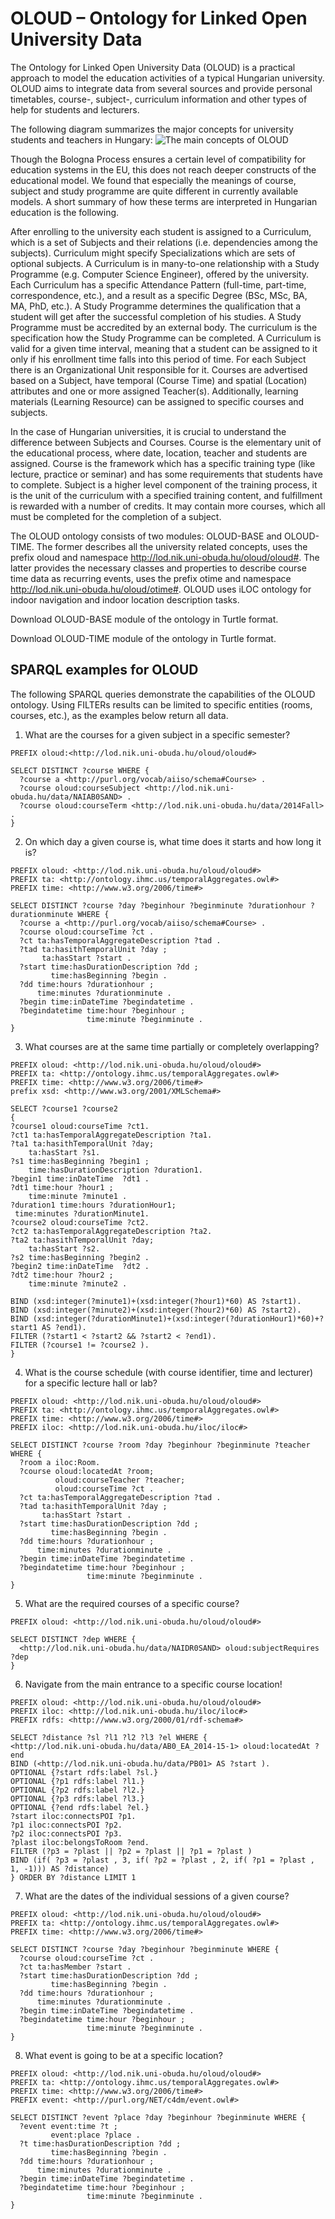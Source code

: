# OLOUD – Ontology for Linked Open University Data

The Ontology for Linked Open University Data (OLOUD) is a practical approach to model the education activities of a typical Hungarian university. OLOUD aims to integrate data from several sources and provide personal timetables, course-, subject-, curriculum information and other types of help for students and lecturers.

The following diagram summarizes the major concepts for university students and teachers in Hungary:
![The main concepts of OLOUD](olod-concepts.png)

Though the Bologna Process ensures a certain level of compatibility for education systems in the EU, this does not reach deeper constructs of the educational model. We found that especially the meanings of course, subject and study programme are quite different in currently available models. A short summary of how these terms are interpreted in Hungarian education is the following.

After enrolling to the university each student is assigned to a Curriculum, which is a set of Subjects and their relations (i.e. dependencies among the subjects). Curriculum might specify Specializations which are sets of optional subjects. A Curriculum is in many-to-one relationship with a Study Programme (e.g. Computer Science Engineer), offered by the university. Each Curriculum has a specific Attendance Pattern (full-time, part-time, correspondence, etc.), and a result as a specific Degree (BSc, MSc, BA, MA, PhD, etc.). A Study Programme determines the qualification that a student will get after the successful completion of his studies. A Study Programme must be accredited by an external body. The curriculum is the specification how the Study Programme can be completed. A Curriculum is valid for a given time interval, meaning that a student can be assigned to it only if his enrollment time falls into this period of time. For each Subject there is an Organizational Unit responsible for it. Courses are advertised based on a Subject, have temporal (Course Time) and spatial (Location) attributes and one or more assigned Teacher(s). Additionally, learning materials (Learning Resource) can be assigned to specific courses and subjects.

In the case of Hungarian universities, it is crucial to understand the difference between Subjects and Courses. Course is the elementary unit of the educational process, where date, location, teacher and students are assigned. Course is the framework which has a specific training type (like lecture, practice or seminar) and has some requirements that students have to complete. Subject is a higher level component of the training process, it is the unit of the curriculum with a specified training content, and fulfillment is rewarded with a number of credits. It may contain more courses, which all must be completed for the completion of a subject.

The OLOUD ontology consists of two modules: OLOUD-BASE and OLOUD-TIME. The former describes all the university related concepts, uses the prefix oloud and namespace http://lod.nik.uni-obuda.hu/oloud/oloud#. The latter provides the necessary classes and properties to describe course time data as recurring events, uses the prefix otime and namespace http://lod.nik.uni-obuda.hu/oloud/otime#. OLOUD uses iLOC ontology for indoor navigation and indoor location description tasks.

Download OLOUD-BASE module of the ontology in Turtle format.

Download OLOUD-TIME module of the ontology in Turtle format.

## SPARQL examples for OLOUD

The following SPARQL queries demonstrate the capabilities of the OLOUD ontology. Using FILTERs results can be limited to specific entities (rooms, courses, etc.), as the examples below return all data.

1. What are the courses for a given subject in a specific semester?

```
PREFIX oloud:<http://lod.nik.uni-obuda.hu/oloud/oloud#>

SELECT DISTINCT ?course WHERE {
  ?course a <http://purl.org/vocab/aiiso/schema#Course> .
  ?course oloud:courseSubject <http://lod.nik.uni-obuda.hu/data/NAIAB0SAND> .
  ?course oloud:courseTerm <http://lod.nik.uni-obuda.hu/data/2014Fall> .
}
```

2. On which day a given course is, what time does it starts and how long it is?

```
PREFIX oloud: <http://lod.nik.uni-obuda.hu/oloud/oloud#>
PREFIX ta: <http://ontology.ihmc.us/temporalAggregates.owl#>
PREFIX time: <http://www.w3.org/2006/time#>

SELECT DISTINCT ?course ?day ?beginhour ?beginminute ?durationhour ?durationminute WHERE {
  ?course a <http://purl.org/vocab/aiiso/schema#Course> .
  ?course oloud:courseTime ?ct .
  ?ct ta:hasTemporalAggregateDescription ?tad .
  ?tad ta:hasithTemporalUnit ?day ;
       ta:hasStart ?start .
  ?start time:hasDurationDescription ?dd ;
         time:hasBeginning ?begin .
  ?dd time:hours ?durationhour ;
      time:minutes ?durationminute .
  ?begin time:inDateTime ?begindatetime .
  ?begindatetime time:hour ?beginhour ;
                 time:minute ?beginminute .
}
```

3. What courses are at the same time partially or completely overlapping?

```
PREFIX oloud: <http://lod.nik.uni-obuda.hu/oloud/oloud#>
PREFIX ta: <http://ontology.ihmc.us/temporalAggregates.owl#>
PREFIX time: <http://www.w3.org/2006/time#>
prefix xsd: <http://www.w3.org/2001/XMLSchema#>

SELECT ?course1 ?course2 
{
?course1 oloud:courseTime ?ct1.
?ct1 ta:hasTemporalAggregateDescription ?ta1.
?ta1 ta:hasithTemporalUnit ?day;
	ta:hasStart ?s1.
?s1 time:hasBeginning ?begin1 ; 
    time:hasDurationDescription ?duration1.
?begin1 time:inDateTime  ?dt1 .
?dt1 time:hour ?hour1 ;
    time:minute ?minute1 .
?duration1 time:hours ?durationHour1;
 time:minutes ?durationMinute1.
?course2 oloud:courseTime ?ct2.
?ct2 ta:hasTemporalAggregateDescription ?ta2.
?ta2 ta:hasithTemporalUnit ?day;
	ta:hasStart ?s2.
?s2 time:hasBeginning ?begin2 .
?begin2 time:inDateTime  ?dt2 .
?dt2 time:hour ?hour2 ;
    time:minute ?minute2 .

BIND (xsd:integer(?minute1)+(xsd:integer(?hour1)*60) AS ?start1).
BIND (xsd:integer(?minute2)+(xsd:integer(?hour2)*60) AS ?start2).
BIND (xsd:integer(?durationMinute1)+(xsd:integer(?durationHour1)*60)+?start1 AS ?end1).
FILTER (?start1 < ?start2 && ?start2 < ?end1).
FILTER (?course1 != ?course2 ).
}
```

4. What is the course schedule (with course identifier, time and lecturer) for a specific lecture hall or lab?

```
PREFIX oloud: <http://lod.nik.uni-obuda.hu/oloud/oloud#>
PREFIX ta: <http://ontology.ihmc.us/temporalAggregates.owl#>
PREFIX time: <http://www.w3.org/2006/time#>
PREFIX iloc: <http://lod.nik.uni-obuda.hu/iloc/iloc#>

SELECT DISTINCT ?course ?room ?day ?beginhour ?beginminute ?teacher WHERE {
  ?room a iloc:Room.
  ?course oloud:locatedAt ?room;
          oloud:courseTeacher ?teacher;
          oloud:courseTime ?ct .
  ?ct ta:hasTemporalAggregateDescription ?tad .
  ?tad ta:hasithTemporalUnit ?day ;
       ta:hasStart ?start .
  ?start time:hasDurationDescription ?dd ;
         time:hasBeginning ?begin .
  ?dd time:hours ?durationhour ;
      time:minutes ?durationminute .
  ?begin time:inDateTime ?begindatetime .
  ?begindatetime time:hour ?beginhour ;
                 time:minute ?beginminute .
}
```

5. What are the required courses of a specific course?

```
PREFIX oloud: <http://lod.nik.uni-obuda.hu/oloud/oloud#>

SELECT DISTINCT ?dep WHERE {
  <http://lod.nik.uni-obuda.hu/data/NAIDR0SAND> oloud:subjectRequires ?dep
}
```

6. Navigate from the main entrance to a specific course location!

```
PREFIX oloud: <http://lod.nik.uni-obuda.hu/oloud/oloud#>
PREFIX iloc: <http://lod.nik.uni-obuda.hu/iloc/iloc#>
PREFIX rdfs: <http://www.w3.org/2000/01/rdf-schema#>

SELECT ?distance ?sl ?l1 ?l2 ?l3 ?el WHERE {
<http://lod.nik.uni-obuda.hu/data/AB0_EA_2014-15-1> oloud:locatedAt ?end
BIND (<http://lod.nik.uni-obuda.hu/data/PB01> AS ?start ).
OPTIONAL {?start rdfs:label ?sl.}
OPTIONAL {?p1 rdfs:label ?l1.}
OPTIONAL {?p2 rdfs:label ?l2.}
OPTIONAL {?p3 rdfs:label ?l3.}
OPTIONAL {?end rdfs:label ?el.}
?start iloc:connectsPOI ?p1.
?p1 iloc:connectsPOI ?p2.
?p2 iloc:connectsPOI ?p3.
?plast iloc:belongsToRoom ?end.
FILTER (?p3 = ?plast || ?p2 = ?plast || ?p1 = ?plast )
BIND (if( ?p3 = ?plast , 3, if( ?p2 = ?plast , 2, if( ?p1 = ?plast , 1, -1))) AS ?distance)
} ORDER BY ?distance LIMIT 1
```

7. What are the dates of the individual sessions of a given course?

```
PREFIX oloud: <http://lod.nik.uni-obuda.hu/oloud/oloud#>
PREFIX ta: <http://ontology.ihmc.us/temporalAggregates.owl#>
PREFIX time: <http://www.w3.org/2006/time#>

SELECT DISTINCT ?course ?day ?beginhour ?beginminute WHERE {
  ?course oloud:courseTime ?ct .
  ?ct ta:hasMember ?start .
  ?start time:hasDurationDescription ?dd ;
         time:hasBeginning ?begin .
  ?dd time:hours ?durationhour ;
      time:minutes ?durationminute .
  ?begin time:inDateTime ?begindatetime .
  ?begindatetime time:hour ?beginhour ;
                 time:minute ?beginminute .
}
```

8. What event is going to be at a specific location?

```
PREFIX oloud: <http://lod.nik.uni-obuda.hu/oloud/oloud#>
PREFIX ta: <http://ontology.ihmc.us/temporalAggregates.owl#>
PREFIX time: <http://www.w3.org/2006/time#>
PREFIX event: <http://purl.org/NET/c4dm/event.owl#>

SELECT DISTINCT ?event ?place ?day ?beginhour ?beginminute WHERE {
  ?event event:time ?t ;
         event:place ?place .
  ?t time:hasDurationDescription ?dd ;
         time:hasBeginning ?begin .
  ?dd time:hours ?durationhour ;
      time:minutes ?durationminute .
  ?begin time:inDateTime ?begindatetime .
  ?begindatetime time:hour ?beginhour ;
                 time:minute ?beginminute .
}
```
